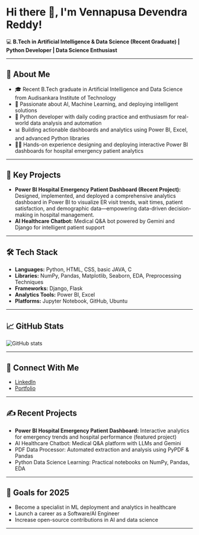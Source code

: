 # Hi there 👋, I'm Vennapusa Devendra Reddy!

💻 **B.Tech in Artificial Intelligence & Data Science (Recent Graduate) | Python Developer | Data Science Enthusiast**

---

## 🚀 About Me

- 🎓 Recent B.Tech graduate in Artificial Intelligence and Data Science from Audisankara Institute of Technology
- 🤖 Passionate about AI, Machine Learning, and deploying intelligent solutions
- 🐍 Python developer with daily coding practice and enthusiasm for real-world data analysis and automation
- 📊 Building actionable dashboards and analytics using Power BI, Excel, and advanced Python libraries
- 👨‍💻 Hands-on experience designing and deploying interactive Power BI dashboards for hospital emergency patient analytics

---

## 🌟 Key Projects

- **Power BI Hospital Emergency Patient Dashboard (Recent Project):**  
  Designed, implemented, and deployed a comprehensive analytics dashboard in Power BI to visualize ER visit trends, wait times, patient satisfaction, and demographic data—empowering data-driven decision-making in hospital management.
- **AI Healthcare Chatbot:** Medical Q&A bot powered by Gemini and Django for intelligent patient support

---

## 🛠️ Tech Stack

- **Languages:** Python, HTML, CSS, basic JAVA, C
- **Libraries:** NumPy, Pandas, Matplotlib, Seaborn, EDA, Preprocessing Techniques
- **Frameworks:** Django, Flask
- **Analytics Tools:** Power BI, Excel
- **Platforms:** Jupyter Notebook, GitHub, Ubuntu

---

## 📈 GitHub Stats

![GitHub stats](https://github-readme-stats.vercel.app/api?username=devendrareddy2344&show_icons=true&count_private=true)

---

## 🔗 Connect With Me

- [LinkedIn](https://www.linkedin.com/in/devendra-reddy-vennapusa-b3665628a/)
- [Portfolio](https://devendrareddy2344.github.io/portfolio/)

---

## ✍️ Recent Projects

- **Power BI Hospital Emergency Patient Dashboard:** Interactive analytics for emergency trends and hospital performance (featured project)
- AI Healthcare Chatbot: Medical Q&A platform with LLMs and Gemini
- PDF Data Processor: Automated extraction and analysis using PyPDF & Pandas
- Python Data Science Learning: Practical notebooks on NumPy, Pandas, EDA

---

## 🎯 Goals for 2025

- Become a specialist in ML deployment and analytics in healthcare
- Launch a career as a Software/AI Engineer
- Increase open-source contributions in AI and data science

---

<!--
Customize further with badges, GIFs, widgets, or dynamic sections if desired!
-->
